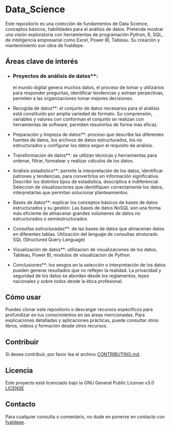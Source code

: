 # Data_Science
Este repositorio es una colección de fundamentos de Data Science, conceptos básicos, habilidades para el análisis de datos. Pretende mostrar una visión exploratoria con herramientas de programación Python, R, SQL, de inteligencia empresarial como Excel, Power BI, Tableau. Su creación y mantenimiento son obra de fvaldepe.

## Áreas clave de interés

- ### Proyectos de análisis de datos**:
  el mundo digital genera muchos datos, el proceso de tomar y utilizarlos para responder preguntas, identificar tendencias y extraer perpectivas, permiten a las organizaciones tomar mejores decisiones.

- Recogida de datos**: el conjunto de datos necesarios para el análisis está constituido por amplia variedad de formato. Su comprensión, variables y valores con conforman el conjunto se realizan con herramientas de software, permiten resumirlos de forma mas eficaz.

- Preparación y limpieza de datos**: proceso que describe las diferentes fuentes de datos, los archivos de datos estructurados, los no estructurados y configurar los datos segun el requisito de análisis.

- Transformación de datos**: se utilizan técnicas y herramientas para ordenar, filtrar, formatear y realizar cálculos de los datos.

- Análisis estadistico**: permite la interpretación de los datos, identificar patrones y tendencias, para convertirlos en información significativa. Describir los distintos tipos de estadistica, descriptiva e indiferencial. Seleccion de visualizaciones que identifiquen correctamente los datos, interpretarlas que permitan solucionar planteamientos.
- Bases de datos**: explicar los conceptos básicos de bases de datos estructurados y su gestión. Las bases de datos NoSQL son una forma más eficiente de almacenar grandes volúmenes de datos no estructurados o semiestructurados
- Consultas estructuradas**: de las bases de datos que almacenan datos en diferentes tablas. Utilización del lenguaje de consultas struturado SQL (Structured Query Language)
- Visualización de datos**: utilizacion de visualizaciones de los datos, Tableau, Power BI, modulos de visualizacion de Python.
- Conclusiones**: los sesgos en la selección o interpretación de los datos pueden generar resultados que no reflejen la realidad. La privacidad y seguridad de los datos se abordan desde los reglamentos, leyes nacionales y sobre todos desde la ética profesional.

## Cómo usar 
Puedes clonar este repositorio o descargar recursos específicos para profundizar en tus conocimientos en las áreas mencionadas. Para explicaciones detalladas y aplicaciones prácticas, puede consultar otros libros, vídeos y formación desde otros recursos.

## Contribuir
Si desea contribuir, por favor lea el archivo [CONTRIBUTING.md](CONTRIBUTING.md).

## Licencia
Este proyecto está licenciado bajo la GNU General Public License v3.0 [LICENSE](LICENSE)

## Contacto
Para cualquier consulta o comentario, no dude en ponerse en contacto con [fvaldepe](https://www.linkedin.com/in/fvaldepe/).
